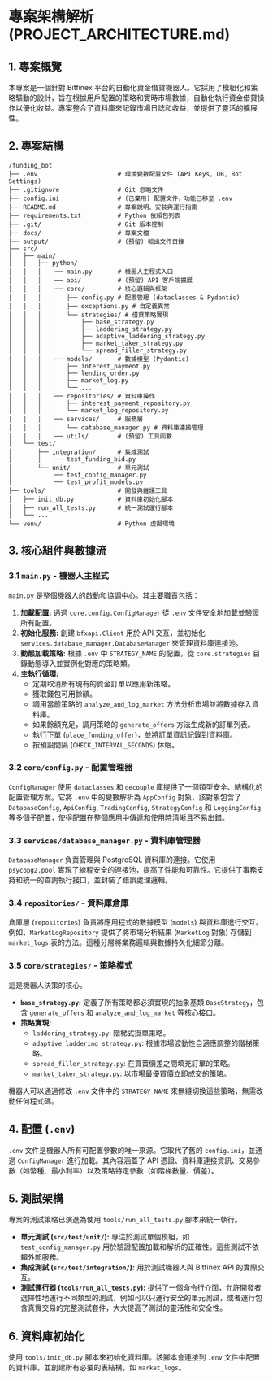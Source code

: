 # 專案架構解析 (PROJECT_ARCHITECTURE.md)

## 1. 專案概覽

本專案是一個針對 Bitfinex 平台的自動化資金借貸機器人。它採用了模組化和策略驅動的設計，旨在根據用戶配置的策略和實時市場數據，自動化執行資金借貸操作以優化收益。專案整合了資料庫來記錄市場日誌和收益，並提供了靈活的擴展性。

## 2. 專案結構

```
/funding_bot
├── .env                      # 環境變數配置文件 (API Keys, DB, Bot Settings)
├── .gitignore                # Git 忽略文件
├── config.ini                # (已棄用) 配置文件，功能已移至 .env
├── README.md                 # 專案說明、安裝與運行指南
├── requirements.txt          # Python 依賴包列表
├── .git/                     # Git 版本控制
├── docs/                     # 專案文檔
├── output/                   # (預留) 輸出文件目錄
├── src/
│   ├── main/
│   │   ├── python/
│   │   │   ├── main.py       # 機器人主程式入口
│   │   │   ├── api/          # (預留) API 客戶端擴展
│   │   │   ├── core/         # 核心邏輯與框架
│   │   │   │   ├── config.py # 配置管理 (dataclasses & Pydantic)
│   │   │   │   ├── exceptions.py # 自定義異常
│   │   │   │   └── strategies/ # 借貸策略實現
│   │   │   │       ├── base_strategy.py
│   │   │   │       ├── laddering_strategy.py
│   │   │   │       ├── adaptive_laddering_strategy.py
│   │   │   │       ├── market_taker_strategy.py
│   │   │   │       └── spread_filler_strategy.py
│   │   │   ├── models/       # 數據模型 (Pydantic)
│   │   │   │   ├── interest_payment.py
│   │   │   │   ├── lending_order.py
│   │   │   │   ├── market_log.py
│   │   │   │   └── ...
│   │   │   ├── repositories/ # 資料庫操作
│   │   │   │   ├── interest_payment_repository.py
│   │   │   │   └── market_log_repository.py
│   │   │   ├── services/     # 服務層
│   │   │   │   └── database_manager.py # 資料庫連接管理
│   │   │   └── utils/        # (預留) 工具函數
│   └── test/
│       ├── integration/      # 集成測試
│       │   └── test_funding_bid.py
│       └── unit/             # 單元測試
│           ├── test_config_manager.py
│           └── test_profit_models.py
├── tools/                    # 開發與維護工具
│   ├── init_db.py            # 資料庫初始化腳本
│   ├── run_all_tests.py      # 統一測試運行腳本
│   └── ...
└── venv/                     # Python 虛擬環境
```

## 3. 核心組件與數據流

### 3.1 `main.py` - 機器人主程式

`main.py` 是整個機器人的啟動和協調中心。其主要職責包括：
1.  **加載配置:** 通過 `core.config.ConfigManager` 從 `.env` 文件安全地加載並驗證所有配置。
2.  **初始化服務:** 創建 `bfxapi.Client` 用於 API 交互，並初始化 `services.database_manager.DatabaseManager` 來管理資料庫連接池。
3.  **動態加載策略:** 根據 `.env` 中 `STRATEGY_NAME` 的配置，從 `core.strategies` 目錄動態導入並實例化對應的策略類。
4.  **主執行循環:**
    *   定期取消所有現有的資金訂單以應用新策略。
    *   獲取錢包可用餘額。
    *   調用當前策略的 `analyze_and_log_market` 方法分析市場並將數據存入資料庫。
    *   如果餘額充足，調用策略的 `generate_offers` 方法生成新的訂單列表。
    *   執行下單 (`place_funding_offer`)，並將訂單資訊記錄到資料庫。
    *   按預設間隔 (`CHECK_INTERVAL_SECONDS`) 休眠。

### 3.2 `core/config.py` - 配置管理器

`ConfigManager` 使用 `dataclasses` 和 `decouple` 庫提供了一個類型安全、結構化的配置管理方案。它將 `.env` 中的變數解析為 `AppConfig` 對象，該對象包含了 `DatabaseConfig`, `ApiConfig`, `TradingConfig`, `StrategyConfig` 和 `LoggingConfig` 等多個子配置，使得配置在整個應用中傳遞和使用時清晰且不易出錯。

### 3.3 `services/database_manager.py` - 資料庫管理器

`DatabaseManager` 負責管理與 PostgreSQL 資料庫的連接。它使用 `psycopg2.pool` 實現了線程安全的連接池，提高了性能和可靠性。它提供了事務支持和統一的查詢執行接口，並封裝了錯誤處理邏輯。

### 3.4 `repositories/` - 資料庫倉庫

倉庫層 (`repositories`) 負責將應用程式的數據模型 (`models`) 與資料庫進行交互。例如，`MarketLogRepository` 提供了將市場分析結果 (`MarketLog` 對象) 存儲到 `market_logs` 表的方法。這種分層將業務邏輯與數據持久化細節分離。

### 3.5 `core/strategies/` - 策略模式

這是機器人決策的核心。
*   **`base_strategy.py`:** 定義了所有策略都必須實現的抽象基類 `BaseStrategy`，包含 `generate_offers` 和 `analyze_and_log_market` 等核心接口。
*   **策略實現:**
    *   `laddering_strategy.py`: 階梯式掛單策略。
    *   `adaptive_laddering_strategy.py`: 根據市場波動性自適應調整的階梯策略。
    *   `spread_filler_strategy.py`: 在買賣價差之間填充訂單的策略。
    *   `market_taker_strategy.py`: 以市場最優買價立即成交的策略。

機器人可以通過修改 `.env` 文件中的 `STRATEGY_NAME` 來無縫切換這些策略，無需改動任何程式碼。

## 4. 配置 (`.env`)

`.env` 文件是機器人所有可配置參數的唯一來源。它取代了舊的 `config.ini`，並通過 `ConfigManager` 進行加載。其內容涵蓋了 API 憑證、資料庫連接資訊、交易參數（如幣種、最小利率）以及策略特定參數（如階梯數量、價差）。

## 5. 測試架構

專案的測試策略已演進為使用 `tools/run_all_tests.py` 腳本來統一執行。
*   **單元測試 (`src/test/unit/`):** 專注於測試單個模組，如 `test_config_manager.py` 用於驗證配置加載和解析的正確性。這些測試不依賴外部服務。
*   **集成測試 (`src/test/integration/`):** 用於測試機器人與 Bitfinex API 的實際交互。
*   **測試運行器 (`tools/run_all_tests.py`):** 提供了一個命令行介面，允許開發者選擇性地運行不同類型的測試，例如可以只運行安全的單元測試，或者運行包含真實交易的完整測試套件，大大提高了測試的靈活性和安全性。

## 6. 資料庫初始化

使用 `tools/init_db.py` 腳本來初始化資料庫。該腳本會連接到 `.env` 文件中配置的資料庫，並創建所有必要的表結構，如 `market_logs`。